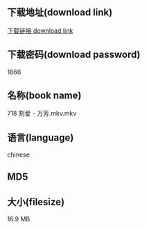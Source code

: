 ## 下载地址(download link)
[下载链接 download link](https://voluble-croquembouche-d321dc.netlify.app/?s=718+%E5%89%B2%E7%88%B1+-+%E4%B8%87%E8%8A%B3.mkv)

## 下载密码(download password)
1866

## 名称(book name)
718 割爱 - 万芳.mkv.mkv

## 语言(language)
chinese

## MD5


## 大小(filesize)
16.9 MB
